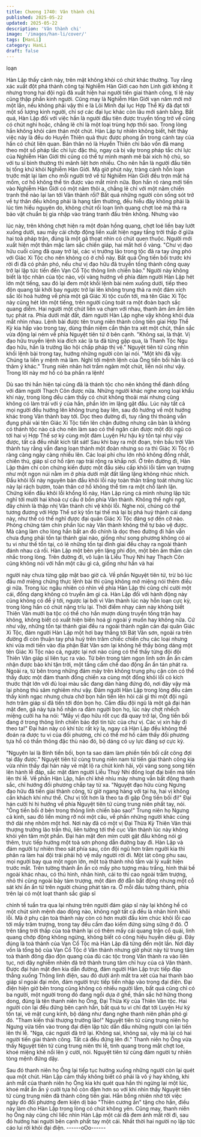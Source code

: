 ```yaml
---
title: Chương 1740: Vân thành chi
published: 2025-05-22
updated: 2025-05-22
description: 'Vân thành chi'
image: '/images/han-li/cover/'
tags: [HanLi]
category: HanLi
draft: false
---
```


loạn

Hàn Lập thấy cảnh này, trên mặt không khỏi có chút khác thường.
Tuy rằng xác xuất đột phá thành công tại Nghiễm Hàn Giới cao
hơn Linh giới không ít nhưng trong hai đội ngũ đã xuất hiện hai
người tiến giai thành công, tỉ lệ này cũng thập phần kinh người.
Cũng may là Nghiễm Hàn Giới vạn năm mới mở một lần, nếu
không phải vậy thì e là Lôi Minh đại lục Hợp Thể Kỳ đã đạt tới một
số lượng kinh người, chỉ sợ các đại lục khác còn lâu mới sánh
bằng.
Bất quá, Hàn Lập đối với việc hắn là người đầu tiên được truyền
tống trở về cũng có chút nghi hoặc, chẳng lẽ chỉ là một loại trùng
hợp thôi sao. Trong lòng hắn không khỏi cảm thán một chút.
Hàn Lập tự nhiên không biết, hết thảy việc này là đều do Huyền
Thiên quả thực được phong ấn trong cánh tay của hắn có chút
liên quan. Bản thân nó là Huyền Thiên chi bảo vốn đã mang theo
một số pháp tắc chi lực đặc thù, ngay cả bị vây trong pháp tắc chi
lực của Nghiễm Hàn Giới thì cũng có thể tự mình mạnh mẽ bài
xích hộ chủ, so với tu sĩ bình thường thì mãnh liệt hơn nhiều. Cho
nên hắn là người đầu tiên bị tống khứ khỏi Nghiễm Hàn Giới.
Mà giờ phút này, tràng cảnh hỗn loạn trước mặt lại làm cho mỗi
người trở về từ Nghiễm Hàn Giới đều trợn mắt há mồm, cơ hồ
không thể tin được vào mắt mình nữa. Bọn hắn rõ ràng mới tiến
vào Nghiễm Hàn Giới có một năm thôi a, chẳng lẽ chỉ với một
năm chiến tranh thế nào lại lan tới Vân thành rồi?
Bất quá những người còn sống sót trở về tự thân đều không phải
là hạng tầm thường, đều hiểu đây không phải là lúc tìm hiểu
nguyên do, không chút rối loạn linh quang chợt loé mà thả ra bảo
vật chuẩn bị gia nhập vào tràng tranh đấu trên không. Nhưng vào

lúc này, trên không chợt hiện ra một đoàn hồng quang, chợt loé
liền bay lướt xuống dưới, sau mấy cái chớp động liền xuất hiện
ngay tầng trời thấp ở giữa hai toà pháp trận, đúng là một gã thoạt
nhìn có chút quen thuộc. Người mới xuất hiện một thân mặc lam
sắc chiến giáp, hai mắt hơi ố vàng.
"Chư vị đạo hữu cuối cùng đã quay trở lại, các vị trưởng lão trong
tộc đã ra tay ứng phó với Giác Xi Tộc cho nên không có ở chỗ
này. Bất quá Ông tiền bối trước khi rời đi đã có phân phó, nếu chư
vị đạo hữu đã truyền tống thành công quay trở lại lập tức tiến đến
Vạn Cổ Tộc thông linh chiến bảo."
Người này không biết là tộc nhân của tộc nào, vội vàng hướng về
phía đám người Hàn Lập hét lớn một tiếng, sau đó lại đem một
khối lệnh bài ném xuống dưới, tiếp theo độn quang tái khởi bay
ngược trở lại lên không trung thả ra một đám xích sắc lôi hoả
hướng về phía một gã Giác Xi tộc cuốn tới, mà tên Giác Xi Tộc
này cũng hét lớn một tiếng, trên người cũng toát ra một đoàn
bạch sắc quang diễm. Hai người một chút liền va chạm với nhau,
thanh âm ầm ầm liên tục phát ra.
Phía dưới mặt đất, đám người Hàn Lập nghe vậy không khỏi đưa
mắt nhìn nhau. Lệnh bài được tên trung niên thành công tiến giai
Hợp Thể Kỳ kia hấp vào trong tay, dùng thần niệm cẩn thận tra
xét một chút, thần sắc vừa động lại ném về phía Nguyệt tiên tử ở
bên cạnh.
"Không sai, là thật. Vị đạo hữu truyền lệnh kia đích xác là ta đã
từng gặp qua, là Thanh Tộc Ngu đạo hữu, hắn là trưởng lão hội
chấp pháp thị vệ."
Nguyệt tiên tử cũng nhìn khối lệnh bài trong tay, hướng những
người còn lại nói.
"Một khi đã vậy. Chúng ta liền y mệnh mà làm. Nghĩ tới mệnh lệnh
của Ông tiền bối hẳn là có thâm ý khác."
Trung niên nhân hơi trầm ngâm một chút, liền nói như vậy. Trong
lời này mơ hồ có ba phần ra lệnh!

Dù sao thì hắn hiện tại cũng đã là thánh tộc cho nên không thể
đánh đồng với đám người Thạch Côn được nữa. Những người
khác nghe xong loại khẩu khí này, trong lòng đều cảm thấy có
chút không thoải mái nhưng cũng không có làm trái với ý của hắn,
phần lớn im lặng gật đầu.
Lúc này tất cả mọi người đều hướng lên không trung bay lên, sau
đó hướng về một hướng khác trong Vân thành bay tới. Dọc theo
đường đi, tuy rằng thi thoảng vẫn đụng phải vài tên Giác Xi Tộc
tiến lên chặn đường nhưng căn bản là không có thánh tộc nào cả
cho nên làm sao có thể ngăn cản được một đội ngũ có tới hai vị
Hợp Thể sơ kỳ cùng một đám Luyện Hư hậu kỳ tồn tại như vậy
được, tất cả đều nhất kích tất sát!
Sau khi bay ra một đoạn, trên bầu trời Vân thành tuy rằng vẫn
đang loạn thành một đoàn nhưng so ra thì Giác Xi Tộc rõ ràng
càng ngày càng nhiều lên. Các loại phi chu lớn nhỏ không đồng
nhất, chiến thú, giáp sĩ cơ hồ rậm rạp trải rộng ra khắp nơi.
Ở trên đường đi, Hàn Lập thậm chí còn chứng kiến được một đầu
siêu cấp khôi lỗi tầm vạn trượng như một ngọn núi nằm im ở phía
dưới mặt đất lẳng lặng không nhúc nhích. Đầu khôi lỗi này
nguyên bản đầu khôi lỗi này toàn thân trắng toát nhưng lúc này lại
rách bươm, toàn thân cơ hồ không thể tìm ra một chỗ lành lặn.
Chứng kiến đầu khôi lỗi khổng lồ này, Hàn Lập rùng cả mình
nhưng lập tức nghĩ tới mười hai khoả cự cầu ở bốn phía Vân
thành. Không thể nghi ngờ, đây chính là thập nhị Vân thành chi vệ
khôi lỗi. Nghe nói, chúng có thể tương đương với Hợp Thể sơ kỳ
tồn tại thế mà lại bị phá huỷ thành cái dạng này, như thế có thể
nghĩ được đại quân Giác Xi Tộc đáng sợ đến cỡ nào. Phỏng
chừng tám chín phần lúc này Vân thành không thể tự bảo vệ
được. Mà càng làm cho lòng hắn bất an đó chính là dọc theo
đường đi hắn vẫn chưa đụng phải tồn tại thánh giai nào, giống
như song phương không có ai tu vi như thế tồn tại, có lẽ những
tồn tại đỉnh giai đều chạy ra ngoài thành đánh nhau cả rồi.
Hàn Lập một bên yên lặng phi độn, một bên âm thầm cân nhắc
trong lòng. Trên đường đi, vô luận là Liễu Thuý Nhi hay Thạch
Côn cũng không nói với hắn một câu gì cả, giống như hắn và hai

người này chưa từng gặp mặt bao giờ cả. Về phần Nguyệt tiên
tử, trừ bỏ lúc đầu mở miệng chứng thực lệnh bài thì cũng không
mở miệng nói thêm điều gì nữa. Trong lúc ngẫu nhiên có nhìn về
phía Hàn Lập thì cũng chỉ cười một cái, đồng dạng không có
truyền âm gì cả.
Hàn Lập đối với hành động này cũng không có để ý tới, ngược lại
bởi vì Vân thành lúc này hỗn loạn cực kỳ, trong lòng hắn có chút
nặng trĩu lại. Thời điểm nhạy cảm này không biết Thiên Vân mười
ba tộc có thể cho hắn mượn dùng truyền tống trận hay không,
không biết có xuất hiện biến hoá gì ngoài ý muốn hay không nữa.
Cứ như vậy, những tồn tại thánh giai đều ra ngoài thành ngăn cản
đại quân Giác Xi Tộc, đám người Hàn Lập một hơi bay thẳng tới
Bát Vân sơn, ngoài ra trên đường đi còn thuận tay phá huỷ trên
trăm chiếc chiến chu các loại nhưng khi vừa mới tiến vào địa
phận Bát Vân sơn lại không hề thấy bóng dáng một tên Giác Xi
Tộc nào cả, ngược lại nơi nào cũng có thể thấy từng đội đội Thiên
Vân giáp sĩ liên tục ra vào. Từ bên trong tám ngọn linh sơn ẩn ẩn
cảm nhận được bảo khí tận trời, một tầng cấm chế dao động ẩn
ẩn tán phát ra. Ngoài ra, từ bên trong những đám mây trên không
trung phụ cận còn có thể thấy được một đám thanh đồng chiến xa
cùng một đống khôi lỗi có kích thước thật lớn với đủ loại màu sắc
đang dàn hàng đứng đó, nơi đây vậy mà lại phòng thủ sâm
nghiêm như vậy.
Đám người Hàn Lập trong lòng đều cảm thấy kinh ngạc nhưng
chưa chờ bọn hắn tiến lên hỏi cái gì thì một đội ngũ hơn trăm giáp
sĩ đã tiến tới đón bọn họ. Cầm đầu đội ngũ là một gã đại hán mặt
đen, gã này tựa hồ nhận ra đám người bọn họ, lúc này chợt
nhếch miệng cười ha ha nói:
"Mấy vị đạo hữu rốt cục đã quay trở lại, Ông tiền bối đang ở trong
thông linh chiến bảo đợi tin tức của chư vị. Các vị xin hãy đi theo
ta!"
Đại hán này có khí tức rất kỳ lạ, ngay cả Hàn Lập đều không thể
đoán ra được tu vi của đối phương, chỉ có thể mơ hồ cảm thấy
đối phương tựa hồ có thần thông đặc thù nào đó, bộ dáng có uy
lực đáng sợ cực kỳ.

"Nguyên lai là Bính tiền bối, bọn ta sao dám làm phiền tiền bối cất
công đợi tại đây được."
Nguyệt tiên tử cùng trung niên nam tử tiến giai thành công kia
vừa nhìn thấy đại hán này vẻ mặt lộ ra chút kinh hãi, vội vàng
song song tiến lên hành lễ đáp, sắc mặt đám người Liễu Thuý Nhi
đồng loạt đại biến mà tiến lên thi lễ. Về phần Hàn Lập, hắn chỉ
khẽ nhíu mày nhưng vẫn bất động thanh sắc, chỉ hướng đối
phương chắp tay từ xa.
"Nguyệt đạo hữu cùng Ngưng đạo hữu đã tiến giai thành công, từ
giờ ngang hàng với tại hạ, hai vị không cần khách khí như thế.
Chư vị tốt hơn là theo ta đi gặp Ông tiền bối đi!"
Đại hán cười hì hì hướng về phía Nguyệt tiên tử cùng trung niên
phất tay, nói.
"Ông tiền bối ở bên trong thông linh chiến bảo sao!"
Trung niên họ Ngưng cả kinh, sau đó liền mừng rỡ nói một câu,
về phần những người khác cũng thở dài nhẹ nhõm một hơi.
Nơi này đã có một vị Đại Thừa Kỳ Thiên Vân thái thượng trưởng
lão trấn thủ, liên tưởng tới thế cục Vân thành lúc này không khỏi
yên tâm một phần.
Đại hán mặt đen mỉm cười gật đầu không nói gì thêm, trực tiếp
hướng một toà sơn phong dẫn đường bay đi. Hàn Lập và đám
người tự nhiên theo sát phía sau, còn đội ngũ hơn trăm người kia
thì phân ra làm hai đội trái phải hộ vệ mấy người rời đi.
Một lát công phu sau, mọi người bay qua một ngọn lớn, một toà
thành nhỏ tầm vài lý xuất hiện trước mắt. Trên tường thành ẩn ẩn
có mấy pho tượng màu trắng, hình thái bề ngoài khác nhau, có
thú hình, nhân hình, cái to thì cao ngoài trăm trượng, nhỏ thì cũng
ngoài bảy tám trượng, một đám đờ đẫn bất động nhưng một cỗ
sát khí ẩn ẩn từ trên người chúng phát tán ra.
Ở mỗi đầu tường thành, phía trên lại có một loạt thanh sắc giáp sĩ

chỉnh tề tuần tra qua lại nhưng trên người đám giáp sĩ này lại
không hề có một chút sinh mệnh dao động nào, không ngờ tất cả
đều là nhân hình khôi lỗi. Mà ở phụ cận toà thành này còn có hơn
mười đầu kim chúc khôi lỗi cao tới mấy trăm trượng, trong tay
đều cầm đao kiếm đứng sừng sững ở đó.
Ở trên tầng trời thấp của toà thành lại có thêm mấy cái quang trận
cổ quái, linh quang chớp động không ngừng, không biết có công
hiệu huyền diệu gì. Đây đúng là toà thành của Vạn Cổ Tộc mà
Hàn Lập đã từng đến một lần.
Nơi đây vốn là tổng bộ của Vạn Cổ Tộc ở Vân thành nhưng giờ
phút này từ trung tâm toà thành đông đảo độn quang của đủ các
tộc trong Vân thành ra vào liên tục, nơi đây nghiễm nhiên đã trở
thành trung tâm chỉ huy của cả Vân thành.
Được đại hán mặt đen kia dẫn đường, đám người Hàn Lập trực
tiếp đáp thẳng xuống Thông linh điện, sau đó dưới ánh mắt tra xét
của hai thanh bào giáp sĩ ngoài đại môn, đám người trực tiếp tiến
nhập vào trong đại điện.
Đại điện hiện giờ bên trong cũng không có nhiều người lắm, bất
quá cũng chỉ có ba người, một người trong đó đang ngồi dựa ở
ghế, thần sắc hờ hững thong dong, đúng là tên thanh niên họ
Ông, Đại Thừa Kỳ của Thiên Vân tộc. Hai người còn lại đều đứng
bên cạnh hắn, bất quá tu vi chỉ đạt tới Luyện Hư kỳ tồn tại, vẻ mặt
cung kính, bộ dáng như đang nghe thanh niên phân phó gì đó.
"Tham kiến thái thượng trưởng lão!"
Nguyệt tiên tử cùng trung niên họ Ngưng vừa tiến vào trong đại
điện lập tức dẫn đầu những người còn lại tiến lên thi lễ.
"Nga, các ngươi đã trở lại. Không sai, không sai, vậy mà lại có hai
người tiến giai thành công. Tất cả đều đứng lên đi."
Thanh niên họ Ông vừa thấy Nguyệt tiên tử cùng trung niên thi lễ,
tinh quang trong mắt chợt loé, khoé miệng khẽ nổi lên ý cười, nói.
Nguyệt tiên tử cùng đám người tự nhiên tòng mệnh đứng dậy.

Sau đó thanh niên họ Ông lại tiếp tục hướng xuống những người
còn lại quét qua một chút.
Hàn Lập cảm thấy không biết có phải là vô ý hay không, khi ánh
mắt của thanh niên họ Ông kia khi quét qua hắn thì ngừng lại một
lúc, khoé mắt ẩn ẩn ý cười tựa hồ còn đậm hơn so với khi nhìn
thấy Nguyệt tiên tử cùng trung niên đã thành công tiến giai. Hắn
bỗng nhiên nhớ tới việc ngày đó đối phương đem kiện dị bảo
"Thiên cương ấn" tặng cho hắn, điều này làm cho Hàn Lập trong
lòng có chút không yên.
Cũng may, thanh niên họ Ông này cũng chỉ liếc nhìn Hàn Lập một
cái đã đem ánh mắt rời đi, sau đó hướng hai người bên cạnh phất
tay một cái. Nhất thời hai người nọ lập tức cáo lui rời khỏi đại
điện.
------oOo------
